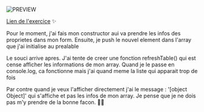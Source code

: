 ![PREVIEW](https://salomelhuillery.github.io/test-library/)

[Lien de l'exercice](https://www.theodinproject.com/lessons/node-path-javascript-library)  :sparkles:

Pour le moment, j'ai fais mon constructor aui va prendre les infos des proprietes dans mon form.
Ensuite, je push le nouvel element dans l'array que j'ai initialise au prealable

Le souci arrive apres.
J'ai tente de creer une fonction refreshTable() qui est cense afficher les informations de mon array. 
Quand je le passe en console.log, ca fonctionne mais j'ai quand meme la liste qui apparait trop de fois 

Par contre quand je veux l'afficher directement j'ai le message : '[object Object]' qui s'affiche et pas les infos de mon array.
Je pense que je ne dois pas m'y prendre de la bonne facon. 🤷‍♀️
